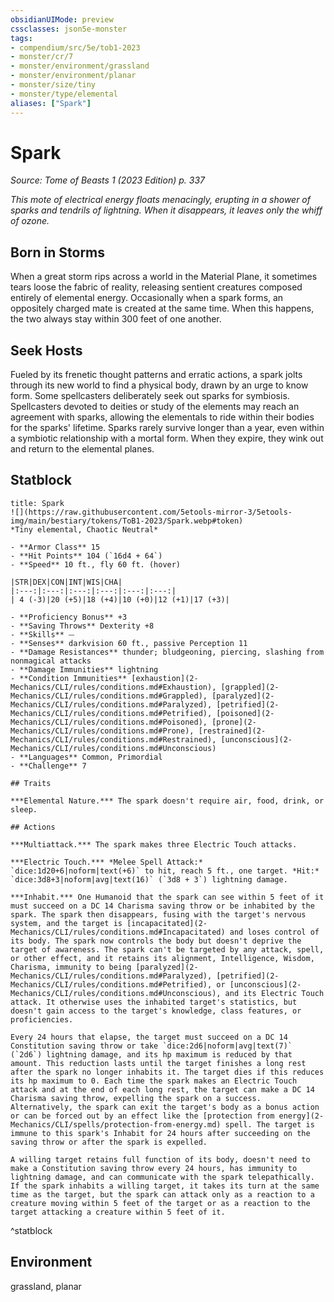 ```yaml
---
obsidianUIMode: preview
cssclasses: json5e-monster
tags:
- compendium/src/5e/tob1-2023
- monster/cr/7
- monster/environment/grassland
- monster/environment/planar
- monster/size/tiny
- monster/type/elemental
aliases: ["Spark"]
---
```

# Spark
*Source: Tome of Beasts 1 (2023 Edition) p. 337*  

*This mote of electrical energy floats menacingly, erupting in a shower of sparks and tendrils of lightning. When it disappears, it leaves only the whiff of ozone.*

## Born in Storms

When a great storm rips across a world in the Material Plane, it sometimes tears loose the fabric of reality, releasing sentient creatures composed entirely of elemental energy. Occasionally when a spark forms, an oppositely charged mate is created at the same time. When this happens, the two always stay within 300 feet of one another.

## Seek Hosts

Fueled by its frenetic thought patterns and erratic actions, a spark jolts through its new world to find a physical body, drawn by an urge to know form. Some spellcasters deliberately seek out sparks for symbiosis. Spellcasters devoted to deities or study of the elements may reach an agreement with sparks, allowing the elementals to ride within their bodies for the sparks' lifetime. Sparks rarely survive longer than a year, even within a symbiotic relationship with a mortal form. When they expire, they wink out and return to the elemental planes.

## Statblock

```ad-statblock
title: Spark
![](https://raw.githubusercontent.com/5etools-mirror-3/5etools-img/main/bestiary/tokens/ToB1-2023/Spark.webp#token)
*Tiny elemental, Chaotic Neutral*

- **Armor Class** 15
- **Hit Points** 104 (`16d4 + 64`)
- **Speed** 10 ft., fly 60 ft. (hover)

|STR|DEX|CON|INT|WIS|CHA|
|:---:|:---:|:---:|:---:|:---:|:---:|
| 4 (-3)|20 (+5)|18 (+4)|10 (+0)|12 (+1)|17 (+3)|

- **Proficiency Bonus** +3
- **Saving Throws** Dexterity +8
- **Skills** ⏤
- **Senses** darkvision 60 ft., passive Perception 11
- **Damage Resistances** thunder; bludgeoning, piercing, slashing from nonmagical attacks
- **Damage Immunities** lightning
- **Condition Immunities** [exhaustion](2-Mechanics/CLI/rules/conditions.md#Exhaustion), [grappled](2-Mechanics/CLI/rules/conditions.md#Grappled), [paralyzed](2-Mechanics/CLI/rules/conditions.md#Paralyzed), [petrified](2-Mechanics/CLI/rules/conditions.md#Petrified), [poisoned](2-Mechanics/CLI/rules/conditions.md#Poisoned), [prone](2-Mechanics/CLI/rules/conditions.md#Prone), [restrained](2-Mechanics/CLI/rules/conditions.md#Restrained), [unconscious](2-Mechanics/CLI/rules/conditions.md#Unconscious)
- **Languages** Common, Primordial
- **Challenge** 7

## Traits

***Elemental Nature.*** The spark doesn't require air, food, drink, or sleep.

## Actions

***Multiattack.*** The spark makes three Electric Touch attacks.

***Electric Touch.*** *Melee Spell Attack:* `dice:1d20+6|noform|text(+6)` to hit, reach 5 ft., one target. *Hit:* `dice:3d8+3|noform|avg|text(16)` (`3d8 + 3`) lightning damage.

***Inhabit.*** One Humanoid that the spark can see within 5 feet of it must succeed on a DC 14 Charisma saving throw or be inhabited by the spark. The spark then disappears, fusing with the target's nervous system, and the target is [incapacitated](2-Mechanics/CLI/rules/conditions.md#Incapacitated) and loses control of its body. The spark now controls the body but doesn't deprive the target of awareness. The spark can't be targeted by any attack, spell, or other effect, and it retains its alignment, Intelligence, Wisdom, Charisma, immunity to being [paralyzed](2-Mechanics/CLI/rules/conditions.md#Paralyzed), [petrified](2-Mechanics/CLI/rules/conditions.md#Petrified), or [unconscious](2-Mechanics/CLI/rules/conditions.md#Unconscious), and its Electric Touch attack. It otherwise uses the inhabited target's statistics, but doesn't gain access to the target's knowledge, class features, or proficiencies.

Every 24 hours that elapse, the target must succeed on a DC 14 Constitution saving throw or take `dice:2d6|noform|avg|text(7)` (`2d6`) lightning damage, and its hp maximum is reduced by that amount. This reduction lasts until the target finishes a long rest after the spark no longer inhabits it. The target dies if this reduces its hp maximum to 0. Each time the spark makes an Electric Touch attack and at the end of each long rest, the target can make a DC 14 Charisma saving throw, expelling the spark on a success. Alternatively, the spark can exit the target's body as a bonus action or can be forced out by an effect like the [protection from energy](2-Mechanics/CLI/spells/protection-from-energy.md) spell. The target is immune to this spark's Inhabit for 24 hours after succeeding on the saving throw or after the spark is expelled.

A willing target retains full function of its body, doesn't need to make a Constitution saving throw every 24 hours, has immunity to lightning damage, and can communicate with the spark telepathically. If the spark inhabits a willing target, it takes its turn at the same time as the target, but the spark can attack only as a reaction to a creature moving within 5 feet of the target or as a reaction to the target attacking a creature within 5 feet of it.
```
^statblock

## Environment

grassland, planar